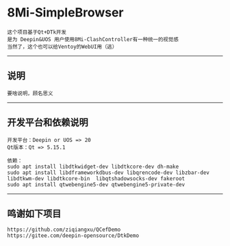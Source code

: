 # 8Mi-SimpleBrowser

    这个项目基于Qt+DTk开发
    是为 Deepin&UOS 用户使用8Mi-ClashController有一种统一的视觉感
    当然了，这个也可以给Ventoy的WebUI用（逃）

---
## 说明
    
    要啥说明，顾名思义
    
---
## 开发平台和依赖说明
    开发平台：Deepin or UOS => 20
    Qt版本：Qt => 5.15.1

    依赖：
    sudo apt install libdtkwidget-dev libdtkcore-dev dh-make
    sudo apt install libdframeworkdbus-dev libqrencode-dev libzbar-dev libdtkwm-dev libdtkcore-bin  libqtshadowsocks-dev fakeroot
    sudo apt install qtwebengine5-dev qtwebengine5-private-dev
---
## 鸣谢如下项目
    https://github.com/ziqiangxu/QCefDemo
    https://gitee.com/deepin-opensource/DtkDemo